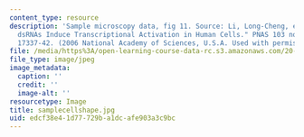 ```yaml
---
content_type: resource
description: 'Sample microscopy data, fig 11. Source: Li, Long-Cheng, et al. "Small
  dsRNAs Induce Transcriptional Activation in Human Cells." PNAS 103 no. 46 (2006):
  17337-42. (2006 National Academy of Sciences, U.S.A. Used with permission.)'
file: /media/https%3A/open-learning-course-data-rc.s3.amazonaws.com/20-109-laboratory-fundamentals-in-biological-engineering-fall-2007/edcf38e41d77729ba1dcafe903a3c9bc_samplecellshape.jpg
file_type: image/jpeg
image_metadata:
  caption: ''
  credit: ''
  image-alt: ''
resourcetype: Image
title: samplecellshape.jpg
uid: edcf38e4-1d77-729b-a1dc-afe903a3c9bc
---
```

